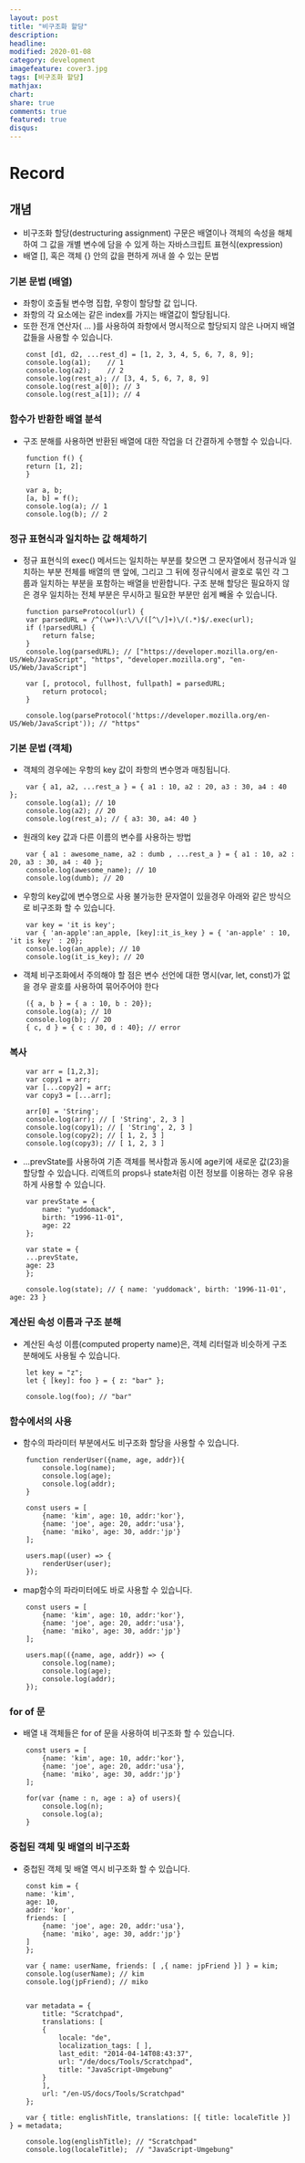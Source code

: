 ```yaml
---
layout: post
title: "비구조화 할당"
description: 
headline: 
modified: 2020-01-08
category: development
imagefeature: cover3.jpg
tags: [비구조화 할당]
mathjax: 
chart: 
share: true
comments: true
featured: true
disqus:
---
```


# Record
## 개념
- 비구조화 할당(destructuring assignment) 구문은 배열이나 객체의 속성을 해체하여 그 값을 개별 변수에 담을 수 있게 하는 자바스크립트 표현식(expression)
- 배열 [], 혹은 객체 {} 안의 값을 편하게 꺼내 쓸 수 있는 문법

### 기본 문법 (배열)
- 좌항이 호출될 변수명 집합, 우항이 할당할 값 입니다.
- 좌항의 각 요소에는 같은 index를 가지는 배열값이 할당됩니다.
- 또한 전개 연산자( ... )를 사용하여 좌항에서 명시적으로 할당되지 않은 나머지 배열 값들을 사용할 수 있습니다.
```
    const [d1, d2, ...rest_d] = [1, 2, 3, 4, 5, 6, 7, 8, 9];
    console.log(a1);    // 1
    console.log(a2);    // 2
    console.log(rest_a); // [3, 4, 5, 6, 7, 8, 9]
    console.log(rest_a[0]); // 3
    console.log(rest_a[1]); // 4
```

### 함수가 반환한 배열 분석
- 구조 분해를 사용하면 반환된 배열에 대한 작업을 더 간결하게 수행할 수 있습니다.
```
    function f() {
    return [1, 2];
    }

    var a, b;
    [a, b] = f();
    console.log(a); // 1
    console.log(b); // 2
```

### 정규 표현식과 일치하는 값 해체하기
- 정규 표현식의 exec() 메서드는 일치하는 부분를 찾으면 그 문자열에서 정규식과 일치하는 부분 전체를 배열의 맨 앞에, 그리고 그 뒤에 정규식에서 괄호로 묶인 각 그룹과 일치하는 부분을 포함하는 배열을 반환합니다. 구조 분해 할당은 필요하지 않은 경우 일치하는 전체 부분은 무시하고 필요한 부분만 쉽게 빼올 수 있습니다.
```
    function parseProtocol(url) { 
    var parsedURL = /^(\w+)\:\/\/([^\/]+)\/(.*)$/.exec(url);
    if (!parsedURL) {
        return false;
    }
    console.log(parsedURL); // ["https://developer.mozilla.org/en-US/Web/JavaScript", "https", "developer.mozilla.org", "en-US/Web/JavaScript"]

    var [, protocol, fullhost, fullpath] = parsedURL;
        return protocol;
    }

    console.log(parseProtocol('https://developer.mozilla.org/en-US/Web/JavaScript')); // "https"
```


### 기본 문법 (객체)
- 객체의 경우에는 우항의 key 값이 좌항의 변수명과 매칭됩니다.
```
    var { a1, a2, ...rest_a } = { a1 : 10, a2 : 20, a3 : 30, a4 : 40 };
    console.log(a1); // 10
    console.log(a2); // 20
    console.log(rest_a); // { a3: 30, a4: 40 }
```

- 원래의 key 값과 다른 이름의 변수를 사용하는 방법
```
    var { a1 : awesome_name, a2 : dumb , ...rest_a } = { a1 : 10, a2 : 20, a3 : 30, a4 : 40 };
    console.log(awesome_name); // 10
    console.log(dumb); // 20
```

- 우항의 key값에 변수명으로 사용 불가능한 문자열이 있을경우 아래와 같은 방식으로 비구조화 할 수 있습니다.
```
    var key = 'it is key';
    var { 'an-apple':an_apple, [key]:it_is_key } = { 'an-apple' : 10, 'it is key' : 20};
    console.log(an_apple); // 10
    console.log(it_is_key); // 20
```

- 객체 비구조화에서 주의해야 할 점은 변수 선언에 대한 명시(var, let, const)가 없을 경우 괄호를 사용하여 묶어주어야 한다
```
    ({ a, b } = { a : 10, b : 20});
    console.log(a); // 10
    console.log(b); // 20
    { c, d } = { c : 30, d : 40}; // error
```


### 복사
```
    var arr = [1,2,3];
    var copy1 = arr;
    var [...copy2] = arr;
    var copy3 = [...arr];

    arr[0] = 'String';
    console.log(arr); // [ 'String', 2, 3 ]
    console.log(copy1); // [ 'String', 2, 3 ]
    console.log(copy2); // [ 1, 2, 3 ]
    console.log(copy3); // [ 1, 2, 3 ]
```
-  ...prevState를 사용하여 기존 객체를 복사함과 동시에 age키에 새로운 값(23)을 할당할 수 있습니다.
리액트의 props나 state처럼 이전 정보를 이용하는 경우 유용하게 사용할 수 있습니다.
```
    var prevState = {
        name: "yuddomack",
        birth: "1996-11-01",
        age: 22
    };

    var state = {
    ...prevState,
    age: 23
    };

    console.log(state); // { name: 'yuddomack', birth: '1996-11-01', age: 23 }
```

### 계산된 속성 이름과 구조 분해
- 계산된 속성 이름(computed property name)은, 객체 리터럴과 비슷하게 구조 분해에도 사용될 수 있습니다.
```
    let key = "z";
    let { [key]: foo } = { z: "bar" };

    console.log(foo); // "bar"
```

### 함수에서의 사용
- 함수의 파라미터 부분에서도 비구조화 할당을 사용할 수 있습니다.
```
    function renderUser({name, age, addr}){
        console.log(name);
        console.log(age);
        console.log(addr);
    }

    const users = [
        {name: 'kim', age: 10, addr:'kor'},
        {name: 'joe', age: 20, addr:'usa'},
        {name: 'miko', age: 30, addr:'jp'}
    ];

    users.map((user) => {
        renderUser(user);
    });
```

- map함수의 파라미터에도 바로 사용할 수 있습니다.
```
    const users = [
        {name: 'kim', age: 10, addr:'kor'},
        {name: 'joe', age: 20, addr:'usa'},
        {name: 'miko', age: 30, addr:'jp'}
    ];

    users.map(({name, age, addr}) => {
        console.log(name);
        console.log(age);
        console.log(addr);
    });
```

### for of 문
- 배열 내 객체들은 for of 문을 사용하여 비구조화 할 수 있습니다.
```
    const users = [
        {name: 'kim', age: 10, addr:'kor'},
        {name: 'joe', age: 20, addr:'usa'},
        {name: 'miko', age: 30, addr:'jp'}
    ];

    for(var {name : n, age : a} of users){
        console.log(n);
        console.log(a);
    }
```

### 중첩된 객체 및 배열의 비구조화  
- 중첩된 객체 및 배열 역시 비구조화 할 수 있습니다.
```
    const kim = {
    name: 'kim',
    age: 10,
    addr: 'kor',
    friends: [
        {name: 'joe', age: 20, addr:'usa'},
        {name: 'miko', age: 30, addr:'jp'}
    ]
    };

    var { name: userName, friends: [ ,{ name: jpFriend }] } = kim;
    console.log(userName); // kim
    console.log(jpFriend); // miko


    var metadata = {
        title: "Scratchpad",
        translations: [
        {
            locale: "de",
            localization_tags: [ ],
            last_edit: "2014-04-14T08:43:37",
            url: "/de/docs/Tools/Scratchpad",
            title: "JavaScript-Umgebung"
        }
        ],
        url: "/en-US/docs/Tools/Scratchpad"
    };

    var { title: englishTitle, translations: [{ title: localeTitle }] } = metadata;

    console.log(englishTitle); // "Scratchpad"
    console.log(localeTitle);  // "JavaScript-Umgebung"    
```

